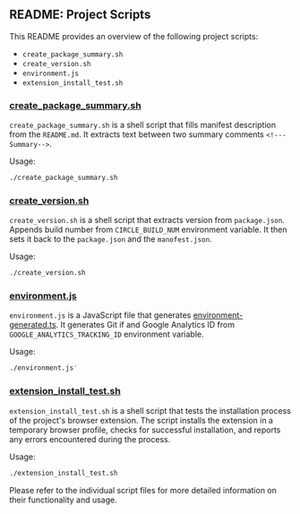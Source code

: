 ## README: Project Scripts

This README provides an overview of the following project scripts:

* `create_package_summary.sh`
* `create_version.sh`
* `environment.js`
* `extension_install_test.sh`

### [create_package_summary.sh](create_package_summary.sh)

`create_package_summary.sh` is a shell script that fills manifest description from the `README.md`. It extracts text between two summary comments `<!---Summary-->`.
 
Usage:

```bash
./create_package_summary.sh
```

### [create_version.sh](create_version.sh)

`create_version.sh` is a shell script that extracts version from `package.json`. Appends build number from `CIRCLE_BUILD_NUM` environment variable. It then sets it back to the `package.json` and the `manofest.json`.

Usage:

```bash
./create_version.sh
```

### [environment.js](environment.js)

`environment.js` is a JavaScript file that generates [environment-generated.ts](../src/environments/environment-generated.ts). It generates Git if and Google Analytics ID from `GOOGLE_ANALYTICS_TRACKING_ID` environment variable.

Usage:

```bash
./environment.js'
```

### [extension_install_test.sh](extension_install_test.sh)

`extension_install_test.sh` is a shell script that tests the installation process of the project's browser extension. The script installs the extension in a temporary browser profile, checks for successful installation, and reports any errors encountered during the process.

Usage:

```bash
./extension_install_test.sh
```

Please refer to the individual script files for more detailed information on their functionality and usage. 














